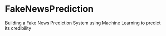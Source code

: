 # FakeNewsPrediction
Building a Fake News Prediction System using Machine Learning to predict its credibility
